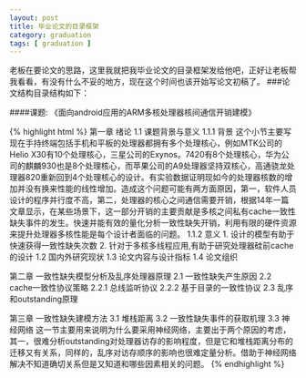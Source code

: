 ```yaml
---
layout: post
title: 毕业论文的目录框架
category: graduation
tags: [ graduation ]
---
```

   老板在要论文的思路，这里我就把我毕业论文的目录框架发给他吧，正好让老板帮我看看，有没有什么不妥的地方，现在这个时间也该开始写论文初稿了。
###论文结构目录结构如下：

####课题: 《面向android应用的ARM多核处理器核间通信开销建模》

{% highlight html %}
第一章 绪论
   1.1 课题背景与意义
     1.1.1 背景
       这个小节主要写现在手持终端包括手机和平板的处理器都拥有多个处理核心，例如MTK公司的Helio X30有10个处理核心，三星公司的Exynos。7420有8个处理核心，华为公司的麒麟930也是8个处理核心，而苹果公司的A9处理器坚持双核心，高通骁龙处理器820重新回到4个处理核心的设计。有实验数据证明现如今的处理器核数的增加并没有换来性能的线性增加。造成这个问题可能有两方面原因，第一，软件人员设计的程序并行度不高，第二，处理器的核心之间通信需要开销，根据14年一篇文章显示，在某些场景下，这一部分开销的主要贡献是多核之间私有cache一致性缺失事件的发生。快速并能有效的量化分析一致性缺失开销，利用有限的硬件资源来提升处理器多核性能是每个设计者面临的问题。
      1.1.2 意义
        1. 设计的模型有助于快速获得一致性缺失次数
        2. 针对于多核多线程应用,有助于研究处理器硅前cache的设计
   1.2 国内外研究现状
   1.3 论文内容与设计指标
   1.4 论文组织

第二章 一致性缺失模型分析及乱序处理器原理
   2.1 一致性缺失产生原因
   2.2 cache一致性协议策略
      2.2.1 总线监听协议
      2.2.2 基于目录的一致性协议
   2.3 乱序和outstanding原理

第三章 一致性缺失建模方法
   3.1 堆栈距离
   3.2 一致性缺失事件的获取机理
   3.3 神经网络
      这一节主要用来说明为什么要采用神经网络，主要出于两个原因的考虑，其一，很难分析outstanding对处理器访存的影响程度，但是它和堆栈距离分布的迁移又有关系，同样的，乱序对访存顺序的影响也很难定量分析。借助于神经网络解决不知道确切关系但是又知道和哪些因素相关的问题。
{% endhighlight %}

